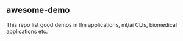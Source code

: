 ## awesome-demo
This repo list good demos in llm applications, ml/ai CLIs, biomedical applications etc. 

